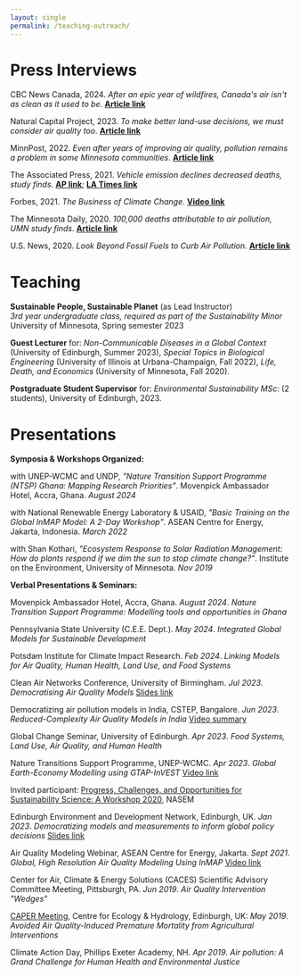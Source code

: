 ```yaml
---
layout: single
permalink: /teaching-outreach/
---
```


# Press Interviews

CBC News Canada, 2024. *After an epic year of wildfires, Canada's air isn't as clean as it used to be*. **[Article link](https://www.cbc.ca/news/climate/air-quality-wildfires-iqair-1.7145355)**

Natural Capital Project, 2023. *To make better land-use decisions, we must consider air quality too*. **[Article link](https://naturalcapitalproject.stanford.edu/news/make-better-land-use-decisions-we-must-consider-air-quality-too)**

MinnPost, 2022. *Even after years of improving air quality, pollution remains a problem in some Minnesota communities*. **[Article link](https://www.minnpost.com/environment/2022/04/even-after-years-of-improving-air-quality-pollution-remains-a-problem-in-some-minnesota-communities/)**

The Associated Press, 2021. *Vehicle emission declines decreased deaths, study finds*.  **[AP link](https://apnews.com/article/science-health-business-environment-public-health-012330c14ee7deb83907bf1e42768560)**; **[LA Times link](https://www.latimes.com/science/story/2021-12-14/vehicle-emission-declines-led-to-fewer-deaths-study-finds)**

Forbes, 2021. *The Business of Climate Change*.  **[Video link](https://www.youtube.com/watch?v=jvgAg2o4-xg)**

The Minnesota Daily, 2020. *100,000 deaths attributable to air pollution, UMN study finds*. **[Article link](https://mndaily.com/261972/news/acpollutionsources/)**

U.S. News, 2020. *Look Beyond Fossil Fuels to Curb Air Pollution*. **[Article link](https://www.usnews.com/news/health-news/articles/2020-08-13/look-beyond-fossil-fuels-to-curb-air-pollution)**

# Teaching

**Sustainable People, Sustainable Planet** (as Lead Instructor)  
*3rd year undergraduate class, required as part of the Sustainability Minor*  
University of Minnesota, Spring semester 2023  

**Guest Lecturer** for:
*Non-Communicable Diseases in a Global Context* (University of Edinburgh, Summer 2023),
*Special Topics in Biological Engineering* (University of Illinois at Urbana-Champaign, Fall 2022),
*Life, Death, and Economics* (University of Minnesota, Fall 2020).  

**Postgraduate Student Supervisor** for:
*Environmental Sustainability MSc:*  (2 students),
University of Edinburgh, 2023.


# Presentations

**Symposia & Workshops Organized:**

with UNEP-WCMC and UNDP, *"Nature Transition Support Programme (NTSP) Ghana: Mapping Research Priorities"*. Movenpick Ambassador Hotel, Accra, Ghana.  *August 2024*

with National Renewable Energy Laboratory & USAID, *"Basic Training on the Global InMAP Model: A 2-Day Workshop"*. ASEAN Centre for Energy, Jakarta, Indonesia. *March 2022*

with Shan Kothari, *"Ecosystem Response to Solar Radiation Management: How do plants respond if we dim the sun to stop climate change?"*. Institute on the Environment, University of Minnesota. *Nov 2019*

**Verbal Presentations & Seminars:**

Movenpick Ambassador Hotel, Accra, Ghana. *August 2024*. *Nature Transition Support Programme: Modelling tools and opportunities in Ghana*

Pennsylvania State University (C.E.E. Dept.). *May 2024*. *Integrated Global Models for Sustainable Development*

Potsdam Institute for Climate Impact Research. *Feb 2024*. *Linking Models for Air Quality, Human Health, Land Use, and Food Systems*

Clean Air Networks Conference, University of Birmingham. *Jul 2023*. *Democratising Air Quality Models* [Slides link](https://www.ukcleanair.org/portal/events/conference-programme-5th-6th-july-2023/)

Democratizing air pollution models in India, CSTEP, Bangalore. *Jun 2023*. *Reduced-Complexity Air Quality Models in India* [Video summary](https://www.youtube.com/watch?v=jrfjoim_pZs&t=170s)

Global Change Seminar, University of Edinburgh. *Apr 2023*. *Food Systems, Land Use, Air Quality, and Human Health*

Nature Transitions Support Programme, UNEP-WCMC. *Apr 2023*. *Global Earth-Economy Modelling using GTAP-InVEST* [Video link](https://youtu.be/SCSP8e-ZALg?t=8940)

Invited participant: [Progress, Challenges, and Opportunities for Sustainability Science: A Workshop 2020](https://www.nationalacademies.org/event/11-30-2020/progress-challenges-and-opportunities-for-sustainability-science-a-workshop), NASEM

Edinburgh Environment and Development Network, Edinburgh, UK. *Jan 2023*. *Democratizing models and measurements to inform global policy decisions* [Slides link](https://csfl.ed.ac.uk/sites/default/files/2023-01/%26quot%3BThe%20health%20effects%20of%20air%20pollution%3A%20democratizing%20models%20and%20measurements%20to%20inform%20global%20policy%20decisions%26quot%3B.pdf)

Air Quality Modeling Webinar, ASEAN Centre for Energy, Jakarta. *Sept 2021*. *Global, High Resolution Air Quality Modeling Using InMAP* [Video link](https://www.youtube.com/watch?v=Q3EOgzzOmjI&t=1s)

Center for Air, Climate & Energy Solutions (CACES) Scientific Advisory Committee Meeting, Pittsburgh, PA. *Jun 2019*. *Air Quality Intervention "Wedges"*

[CAPER Meeting](https://www.caper.ceh.ac.uk/meetings/caper-2019-meeting), Centre for Ecology & Hydrology, Edinburgh, UK: *May 2019*. *Avoided Air Quality-Induced Premature Mortality from Agricultural Interventions*

Climate Action Day, Phillips Exeter Academy, NH. *Apr 2019*. *Air pollution: A Grand Challenge for Human Health and Environmental Justice*


